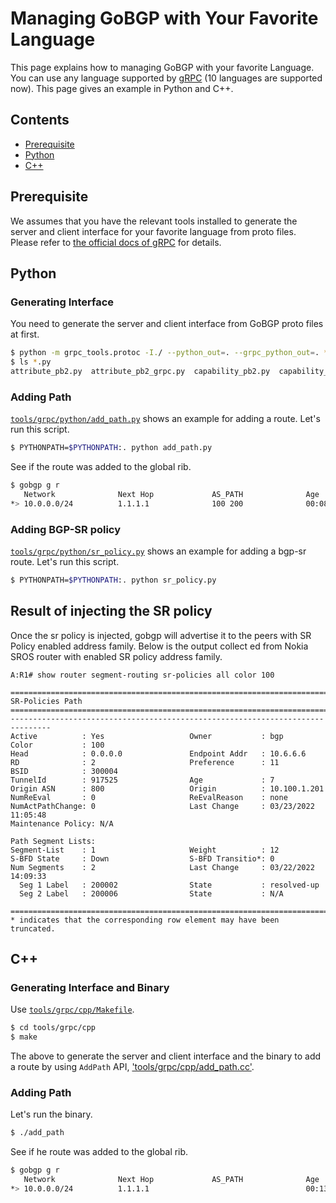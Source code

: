 # Managing GoBGP with Your Favorite Language

This page explains how to managing GoBGP with your favorite Language. You can use any language supported by [gRPC](http://www.grpc.io/) (10 languages are supported now). This page gives an example in Python and C++.

## Contents

- [Prerequisite](#prerequisite)
- [Python](#python)
- [C++](#cpp)

## Prerequisite

We assumes that you have the relevant tools installed to generate the server and client interface for your favorite language from proto files. Please refer to [the official docs of gRPC](http://www.grpc.io/docs/) for details.

## Python

### Generating Interface

You need to generate the server and client interface from GoBGP proto files at first.

```bash
$ python -m grpc_tools.protoc -I./ --python_out=. --grpc_python_out=. *.proto
$ ls *.py
attribute_pb2.py  attribute_pb2_grpc.py  capability_pb2.py  capability_pb2_grpc.py  gobgp_pb2.py  gobgp_pb2_grpc.py
```

### Adding Path

[`tools/grpc/python/add_path.py`](https://github.com/osrg/gobgp/blob/master/tools/grpc/python/add_path.py)
shows an example for adding a route.
Let's run this script.

```bash
$ PYTHONPATH=$PYTHONPATH:. python add_path.py
```

See if the route was added to the global rib.

```bash
$ gobgp g r
   Network              Next Hop             AS_PATH              Age        Attrs
*> 10.0.0.0/24          1.1.1.1              100 200              00:08:02   [{Origin: ?}]
```

### Adding BGP-SR policy

[`tools/grpc/python/sr_policy.py`](https://github.com/osrg/gobgp/blob/master/tools/grpc/python/sr_policy.py)
shows an example for adding a bgp-sr route.
Let's run this script.

```bash
$ PYTHONPATH=$PYTHONPATH:. python sr_policy.py
```

## Result of injecting the SR policy

Once the sr policy is injected, gobgp will advertise it to the peers with SR Policy enabled address family. Below is the output collect
ed from Nokia SROS router with enabled SR policy address family.

```log
A:R1# show router segment-routing sr-policies all color 100

===============================================================================
SR-Policies Path
===============================================================================
-------------------------------------------------------------------------------
Active          : Yes                   Owner           : bgp
Color           : 100
Head            : 0.0.0.0               Endpoint Addr   : 10.6.6.6
RD              : 2                     Preference      : 11
BSID            : 300004
TunnelId        : 917525                Age             : 7
Origin ASN      : 800                   Origin          : 10.100.1.201
NumReEval       : 0                     ReEvalReason    : none
NumActPathChange: 0                     Last Change     : 03/23/2022 11:05:48
Maintenance Policy: N/A

Path Segment Lists:
Segment-List    : 1                     Weight          : 12
S-BFD State     : Down                  S-BFD Transitio*: 0
Num Segments    : 2                     Last Change     : 03/22/2022 14:09:33
  Seg 1 Label   : 200002                State           : resolved-up
  Seg 2 Label   : 200006                State           : N/A

===============================================================================
* indicates that the corresponding row element may have been truncated.
```

## C++

### Generating Interface and Binary

Use [`tools/grpc/cpp/Makefile`](https://github.com/osrg/gobgp/blob/master/tools/grpc/cpp/Makefile).

```bash
$ cd tools/grpc/cpp
$ make
 ```

The above to generate the server and client interface and the binary to add a route by using `AddPath` API, ['tools/grpc/cpp/add_path.cc'](https://github.com/osrg/gobgp/blob/master/tools/grpc/cpp/add_path.cc).

### Adding Path

Let's run the binary.

```bash
$ ./add_path
```

See if he route was added to the global rib.

```bash
$ gobgp g r
   Network              Next Hop             AS_PATH              Age        Attrs
*> 10.0.0.0/24          1.1.1.1                                   00:13:26   [{Origin: i} {Communities: 0:100}]
```
